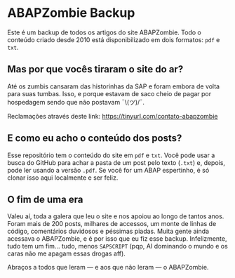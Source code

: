 # ABAPZombie Backup

Este é um backup de todos os artigos do site ABAPZombie. Todo o conteúdo criado desde 2010 está disponibilizado em dois formatos: `pdf` e `txt`.

## Mas por que vocês tiraram o site do ar?

Até os zumbis cansaram das historinhas da SAP e foram embora de volta para suas tumbas. Isso, e porque estavam de saco cheio de pagar por hospedagem sendo que não postavam ¯\\(ツ)/¯.

Reclamações através deste link: https://tinyurl.com/contato-abapzombie

## E como eu acho o conteúdo dos posts?

Esse repositório tem o conteúdo do site em `pdf` e `txt`. Você pode usar a busca do GitHub para achar a pasta de um post pelo texto (`.txt`) e, depois, pode ler usando a versão `.pdf`. Se você for um ABAP espertinho, é só clonar isso aqui localmente e ser feliz.

## O fim de uma era

Valeu aí, toda a galera que leu o site e nos apoiou ao longo de tantos anos. Foram mais de 200 posts, milhares de accessos, um monte de linhas de código, comentários duvidosos e péssimas piadas. Muita gente ainda acessava o ABAPZombie, e é por isso que eu fiz esse backup. Infelizmente, tudo tem um fim... tudo, menos `SAPSCRIPT` (pqp, AI dominando o mundo e os caras não me apagam essas drogas aff).

Abraços a todos que leram — e aos que não leram — o ABAPZombie.

